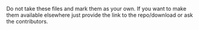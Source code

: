 Do not take these files and mark them as your own.
If you want to make them available elsewhere just provide the link to the repo/download or ask the contributors.
